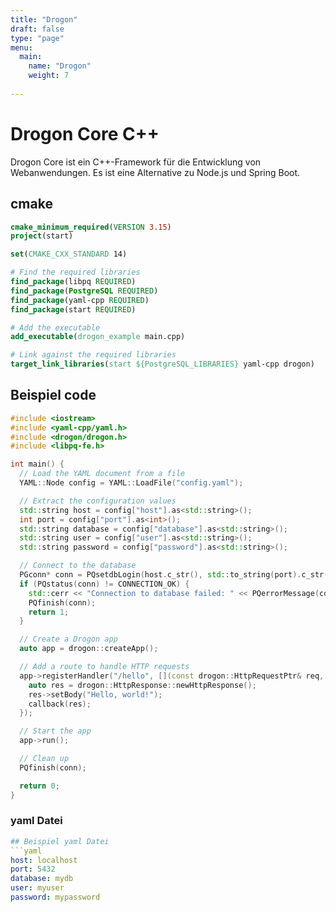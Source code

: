 ```yaml
---
title: "Drogon"
draft: false
type: "page"
menu: 
  main:
    name: "Drogon"
    weight: 7
    
---
```


# Drogon Core C++
Drogon Core ist ein C++-Framework für die Entwicklung von Webanwendungen. Es ist eine Alternative zu Node.js und Spring Boot.


## cmake
  
  ```cmake
  cmake_minimum_required(VERSION 3.15)
project(start)

set(CMAKE_CXX_STANDARD 14)

# Find the required libraries
find_package(libpq REQUIRED)
find_package(PostgreSQL REQUIRED)
find_package(yaml-cpp REQUIRED)
find_package(start REQUIRED)

# Add the executable
add_executable(drogon_example main.cpp)

# Link against the required libraries
target_link_libraries(start ${PostgreSQL_LIBRARIES} yaml-cpp drogon)
```

## Beispiel code

```c++
#include <iostream>
#include <yaml-cpp/yaml.h>
#include <drogon/drogon.h>
#include <libpq-fe.h>

int main() {
  // Load the YAML document from a file
  YAML::Node config = YAML::LoadFile("config.yaml");

  // Extract the configuration values
  std::string host = config["host"].as<std::string>();
  int port = config["port"].as<int>();
  std::string database = config["database"].as<std::string>();
  std::string user = config["user"].as<std::string>();
  std::string password = config["password"].as<std::string>();

  // Connect to the database
  PGconn* conn = PQsetdbLogin(host.c_str(), std::to_string(port).c_str(), nullptr, nullptr, database.c_str(), user.c_str(), password.c_str());
  if (PQstatus(conn) != CONNECTION_OK) {
    std::cerr << "Connection to database failed: " << PQerrorMessage(conn) << std::endl;
    PQfinish(conn);
    return 1;
  }

  // Create a Drogon app
  auto app = drogon::createApp();

  // Add a route to handle HTTP requests
  app->registerHandler("/hello", [](const drogon::HttpRequestPtr& req, std::function<void(const drogon::HttpResponsePtr&)>&& callback) {
    auto res = drogon::HttpResponse::newHttpResponse();
    res->setBody("Hello, world!");
    callback(res);
  });

  // Start the app
  app->run();

  // Clean up
  PQfinish(conn);

  return 0;
}
```
### yaml Datei

```yaml
## Beispiel yaml Datei
```yaml
host: localhost
port: 5432
database: mydb
user: myuser
password: mypassword
```



